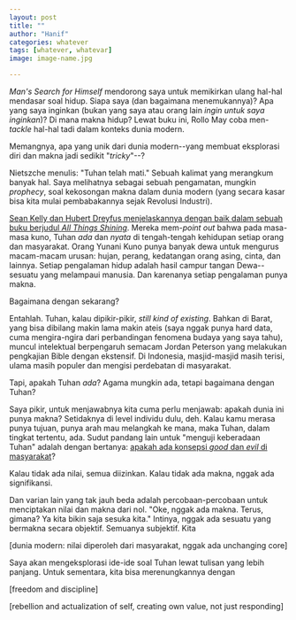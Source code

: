 ```yaml
---
layout: post
title: ""
author: "Hanif" 
categories: whatever
tags: [whatever, whatevar]
image: image-name.jpg

---
```


*Man's Search for Himself* mendorong saya untuk memikirkan ulang hal-hal mendasar soal hidup. Siapa saya (dan bagaimana menemukannya)? Apa yang saya inginkan (bukan yang saya atau orang lain *ingin untuk saya inginkan*)? Di mana makna hidup? Lewat buku ini, Rollo May coba men-*tackle* hal-hal tadi dalam konteks dunia modern. 

Memangnya, apa yang unik dari dunia modern--yang membuat eksplorasi diri dan makna jadi sedikit "*tricky*"--?  

Nietszche menulis: "Tuhan telah mati." Sebuah kalimat yang merangkum banyak hal. Saya melihatnya sebagai sebuah pengamatan, mungkin *prophecy*, soal kekosongan makna dalam dunia modern (yang secara kasar bisa kita mulai pembabakannya sejak Revolusi Industri). 

[Sean Kelly dan Hubert Dreyfus menjelaskannya dengan baik dalam sebuah buku berjudul *All Things Shining*](https://hanifamin.medium.com/setelah-membaca-all-things-shining-karya-hubert-dreyfus-dan-sean-dorrance-kelly-782bb9170fef). Mereka mem-*point out* bahwa pada masa-masa kuno, Tuhan *ada* dan *nyata* di tengah-tengah kehidupan setiap orang dan masyarakat. Orang Yunani Kuno punya banyak dewa untuk mengurus macam-macam urusan: hujan, perang, kedatangan orang asing, cinta, dan lainnya. Setiap pengalaman hidup adalah hasil campur tangan Dewa--sesuatu yang melampaui manusia. Dan karenanya setiap pengalaman punya makna. 

Bagaimana dengan sekarang?

Entahlah. Tuhan, kalau dipikir-pikir, *still kind of existing*. Bahkan di Barat, yang bisa dibilang makin lama makin ateis (saya nggak punya hard data, cuma mengira-ngira dari perbandingan fenomena budaya yang saya tahu), muncul intelektual berpengaruh semacam Jordan Peterson yang melakukan pengkajian Bible dengan ekstensif. Di Indonesia, masjid-masjid masih terisi, ulama masih populer dan mengisi perdebatan di masyarakat. 

Tapi, apakah Tuhan *ada*? Agama mungkin ada, tetapi bagaimana dengan Tuhan?

Saya pikir, untuk menjawabnya kita cuma perlu menjawab: apakah dunia ini punya makna? Setidaknya di level individu dulu, deh. Kalau kamu merasa punya tujuan, punya arah mau melangkah ke mana, maka Tuhan, dalam tingkat tertentu, ada. Sudut pandang lain untuk "menguji keberadaan Tuhan" adalah dengan bertanya: [apakah ada konsepsi *good* dan *evil* di masyarakat](https://en.wikipedia.org/wiki/Demons_(Dostoevsky_novel))? 

Kalau tidak ada nilai, semua diizinkan. Kalau tidak ada makna, nggak ada signifikansi. 

Dan varian lain yang tak jauh beda adalah percobaan-percobaan untuk menciptakan nilai dan makna dari nol. "Oke, nggak ada makna. Terus, gimana? Ya kita bikin saja sesuka kita." Intinya, nggak ada sesuatu yang bermakna secara objektif. Semuanya subjektif. Kita 

[dunia modern: nilai diperoleh dari masyarakat, nggak ada unchanging core]

Saya akan mengeksplorasi ide-ide soal Tuhan lewat tulisan yang lebih panjang. Untuk sementara, kita bisa merenungkannya dengan 

[freedom and discipline]

[rebellion and actualization of self, creating own value, not just responding]







